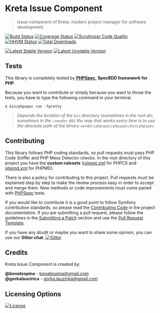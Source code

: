 # Kreta Issue Component
> Issue component of Kreta: modern project manager for software development.

[![Build Status](https://travis-ci.org/kreta-io/Issue.svg?branch=master)](https://travis-ci.org/kreta-io/Issue)
[![Coverage Status](https://img.shields.io/coveralls/kreta-io/Issue.svg)](https://coveralls.io/r/kreta-io/Issue)
[![Scrutinizer Code Quality](https://scrutinizer-ci.com/g/kreta-io/Issue/badges/quality-score.png?b=master)](https://scrutinizer-ci.com/g/kreta-io/Issue/?branch=master)
[![HHVM Status](http://hhvm.h4cc.de/badge/kreta/issue.svg)](http://hhvm.h4cc.de/package/kreta/issue)
[![Total Downloads](https://poser.pugx.org/kreta/issue/downloads.svg)](https://packagist.org/packages/kreta/issue)

[![Latest Stable Version](https://poser.pugx.org/kreta/issue/v/stable.svg)](https://packagist.org/packages/kreta/issue)
[![Latest Unstable Version](https://poser.pugx.org/kreta/issue/v/unstable.svg)](https://packagist.org/packages/kreta/issue)

Tests
-----

This library is completely tested by **[PHPSpec][1], SpecBDD framework for PHP**.

Because you want to contribute or simply because you want to throw the tests, you have to type the following command
in your terminal.

    $ bin/phpspec run -fpretty

>*Depends the location of the `bin` directory (sometimes in the root dir; sometimes in the `/vendor` dir) the way that
works every time is to use the absolute path of the binary `vendor/phpspec/phpspec/bin/phpspec`*

Contributing
------------

This library follows PHP coding standards, so pull requests must pass PHP Code Sniffer and PHP Mess Detector
checks. In the root directory of this project you have the **custom rulesets** ([ruleset.xml]() for PHPCS and
[phpmd.xml]() for PHPMD).

There is also a policy for contributing to this project. Pull requests must
be explained step by step to make the review process easy in order to
accept and merge them. New methods or code improvements must come paired with [PHPSpec][1] tests.

If you would like to contribute it is a good point to follow Symfony contribution standards,
so please read the [Contributing Code][2] in the project
documentation. If you are submitting a pull request, please follow the guidelines
in the [Submitting a Patch][3] section and use the [Pull Request Template][4].

If you have any doubt or maybe you want to share some opinion, you can use our **Gitter chat**.
[![Gitter](https://badges.gitter.im/Join%20Chat.svg)](https://gitter.im/kreta-io/kreta?utm_source=badge&utm_medium=badge&utm_campaign=pr-badge&utm_content=badge)

[1]: http://www.phpspec.net/
[2]: http://symfony.com/doc/current/contributing/code/index.html
[3]: http://symfony.com/doc/current/contributing/code/patches.html#check-list
[4]: http://symfony.com/doc/current/contributing/code/patches.html#make-a-pull-request

Credits
-------
Kreta Issue Component is created by:
>
**@benatespina** - [benatespina@gmail.com](mailto:benatespina@gmail.com)<br/>
**@gorkalaucirica** - [gorka.lauzirika@gmail.com](mailto:gorka.lauzirika@gmail.com)

Licensing Options
-----------------
[![License](https://poser.pugx.org/kreta/issue/license.svg)](https://github.com/kreta-io/kreta/blob/master/LICENSE)

